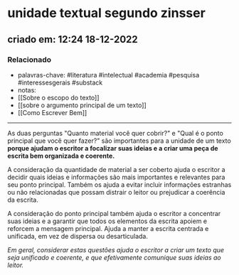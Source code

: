 # unidade textual segundo zinsser
## criado em: 12:24 18-12-2022

### Relacionado
- palavras-chave: #literatura #intelectual #academia #pesquisa #interessesgerais #substack
- notas: 
- [[Sobre o escopo do texto]]
- [[sobre o argumento principal de um texto]]
- [[Como Escrever Bem]]
---
As duas perguntas "Quanto material você quer cobrir?" e "Qual é o ponto principal que você quer fazer?" são importantes para a unidade de um texto **porque ajudam o escritor a focalizar suas ideias e a criar uma peça de escrita bem organizada e coerente.**

A consideração da quantidade de material a ser coberto ajuda o escritor a decidir quais ideias e informações são mais importantes e relevantes para seu ponto principal. Também os ajuda a evitar incluir informações estranhas ou não relacionadas que possam distrair o leitor ou prejudicar a coerência da escrita.

A consideração do ponto principal também ajuda o escritor a concentrar suas ideias e a garantir que todos os elementos da escrita apoiem e reforcem a mensagem principal. Ajuda a manter a escrita centrada e unificada, em vez de dispersa ou desarticulada.

*Em geral, considerar estas questões ajuda o escritor a criar um texto que seja unificado e coerente, e que efetivamente comunique suas ideias ao leitor.*